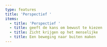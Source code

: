 ```yaml
---
type: features
title: 'Perspectief '
items:
  - title: 'Perspectief '
  - title: geeft de kans om bewust te kiezen
  - title: Zicht krijgen op het menselijke
  - title: Een beweging naar buiten maken
---
```

